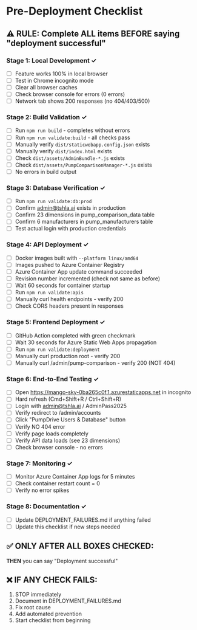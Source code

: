 # Pre-Deployment Checklist

## ⚠️ RULE: Complete ALL items BEFORE saying "deployment successful"

### Stage 1: Local Development ✓
- [ ] Feature works 100% in local browser
- [ ] Test in Chrome incognito mode
- [ ] Clear all browser caches
- [ ] Check browser console for errors (0 errors)
- [ ] Network tab shows 200 responses (no 404/403/500)

### Stage 2: Build Validation ✓
- [ ] Run `npm run build` - completes without errors
- [ ] Run `npm run validate:build` - all checks pass
- [ ] Manually verify `dist/staticwebapp.config.json` exists
- [ ] Manually verify `dist/index.html` exists
- [ ] Check `dist/assets/AdminBundle-*.js` exists
- [ ] Check `dist/assets/PumpComparisonManager-*.js` exists
- [ ] No errors in build output

### Stage 3: Database Verification ✓
- [ ] Run `npm run validate:db:prod`
- [ ] Confirm admin@tshla.ai exists in production
- [ ] Confirm 23 dimensions in pump_comparison_data table
- [ ] Confirm 6 manufacturers in pump_manufacturers table
- [ ] Test actual login with production credentials

### Stage 4: API Deployment ✓
- [ ] Docker images built with `--platform linux/amd64`
- [ ] Images pushed to Azure Container Registry
- [ ] Azure Container App update command succeeded
- [ ] Revision number incremented (check not same as before)
- [ ] Wait 60 seconds for container startup
- [ ] Run `npm run validate:apis`
- [ ] Manually curl health endpoints - verify 200
- [ ] Check CORS headers present in responses

### Stage 5: Frontend Deployment ✓
- [ ] GitHub Action completed with green checkmark
- [ ] Wait 30 seconds for Azure Static Web Apps propagation
- [ ] Run `npm run validate:deployment`
- [ ] Manually curl production root - verify 200
- [ ] Manually curl /admin/pump-comparison - verify 200 (NOT 404)

### Stage 6: End-to-End Testing ✓
- [ ] Open https://mango-sky-0ba265c0f.1.azurestaticapps.net in incognito
- [ ] Hard refresh (Cmd+Shift+R / Ctrl+Shift+R)
- [ ] Login with admin@tshla.ai / AdminPass2025
- [ ] Verify redirect to /admin/accounts
- [ ] Click "PumpDrive Users & Database" button
- [ ] Verify NO 404 error
- [ ] Verify page loads completely
- [ ] Verify API data loads (see 23 dimensions)
- [ ] Check browser console - no errors

### Stage 7: Monitoring ✓
- [ ] Monitor Azure Container App logs for 5 minutes
- [ ] Check container restart count = 0
- [ ] Verify no error spikes

### Stage 8: Documentation ✓
- [ ] Update DEPLOYMENT_FAILURES.md if anything failed
- [ ] Update this checklist if new steps needed

## ✅ ONLY AFTER ALL BOXES CHECKED:
**THEN** you can say "Deployment successful"

## ❌ IF ANY CHECK FAILS:
1. STOP immediately
2. Document in DEPLOYMENT_FAILURES.md
3. Fix root cause
4. Add automated prevention
5. Start checklist from beginning
